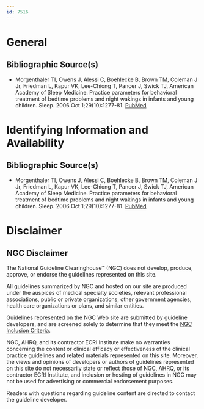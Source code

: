 ```yaml
---
id: 7516
---
```


# General

## Bibliographic Source(s)

- Morgenthaler TI, Owens J, Alessi C, Boehlecke B, Brown TM, Coleman J Jr, Friedman L, Kapur VK, Lee-Chiong T, Pancer J, Swick TJ, American Academy of Sleep Medicine. Practice parameters for behavioral treatment of bedtime problems and night wakings in infants and young children. Sleep. 2006 Oct 1;29(10):1277-81. [ PubMed ](http://www.ncbi.nlm.nih.gov/entrez/query.fcgi?cmd=Retrieve&db=pubmed&dopt=Abstract&list_uids=17068980)

# Identifying Information and Availability

## Bibliographic Source(s)

- Morgenthaler TI, Owens J, Alessi C, Boehlecke B, Brown TM, Coleman J Jr, Friedman L, Kapur VK, Lee-Chiong T, Pancer J, Swick TJ, American Academy of Sleep Medicine. Practice parameters for behavioral treatment of bedtime problems and night wakings in infants and young children. Sleep. 2006 Oct 1;29(10):1277-81. [ PubMed ](http://www.ncbi.nlm.nih.gov/entrez/query.fcgi?cmd=Retrieve&db=pubmed&dopt=Abstract&list_uids=17068980)

# Disclaimer

## NGC Disclaimer

The National Guideline Clearinghouse™ (NGC) does not develop, produce, approve, or endorse the guidelines represented on this site.

All guidelines summarized by NGC and hosted on our site are produced under the auspices of medical specialty societies, relevant professional associations, public or private organizations, other government agencies, health care organizations or plans, and similar entities.

Guidelines represented on the NGC Web site are submitted by guideline developers, and are screened solely to determine that they meet the [NGC Inclusion Criteria](/help-and-about/summaries/inclusion-criteria).

NGC, AHRQ, and its contractor ECRI Institute make no warranties concerning the content or clinical efficacy or effectiveness of the clinical practice guidelines and related materials represented on this site. Moreover, the views and opinions of developers or authors of guidelines represented on this site do not necessarily state or reflect those of NGC, AHRQ, or its contractor ECRI Institute, and inclusion or hosting of guidelines in NGC may not be used for advertising or commercial endorsement purposes.

Readers with questions regarding guideline content are directed to contact the guideline developer.

